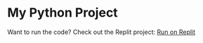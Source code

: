 # My Python Project
Want to run the code? Check out the Replit project:
[Run on Replit](https://replit.com/@blackmja/Project?v=1)
